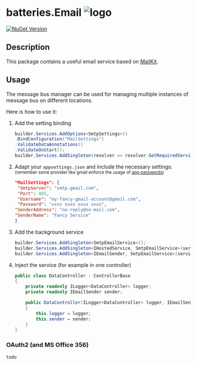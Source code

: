 ﻿# batteries.Email ![logo](https://raw.githubusercontent.com/gammasoft/fatcow/refs/heads/master/32x32/battery_charge.png)

[![NuGet Version](https://img.shields.io/nuget/vpre/batteries.Email)](https://www.nuget.org/packages/batteries.Email)

## Description

This package contains a useful email service based on [MailKit](https://github.com/jstedfast/MailKit).

## Usage

The message bus manager can be used for managing multiple instances of message bus  on different locations.

Here is how to use it:

1. Add the setting binding
    ````csharp
   builder.Services.AddOptions<SmtpSettings>()
    .BindConfiguration("MailSettings")
    .ValidateDataAnnotations()
    .ValidateOnStart();
    builder.Services.AddSingleton(resolver => resolver.GetRequiredService<IOptions<SmtpSettings>>().Value);

   ````
2. Adapt your `appsettings.json`
   and include the necessary settings: <small>(remember some provider like gmail enforce the usage of [app passwords](https://knowledge.workspace.google.com/kb/how-to-create-app-passwords-000009237?hl=en))</small>
   ````json
   "MailSettings": {
    "SmtpServer": "smtp.gmail.com",
    "Port": 465,
    "Username": "my-fancy-gmail-account@gmail.com",
    "Password": "xxxx xxxx xxxx xxxx",
   "SenderAddress": "no-reply@no-mail.com",
   "SenderName": "Fancy Service"
   }
   ````
3. Add the background service
    ````csharp
    builder.Services.AddSingleton<SmtpEmailService>();
    builder.Services.AddSingleton<IHostedService, SmtpEmailService>(serviceProvider => serviceProvider.GetService<SmtpEmailService>());
    builder.Services.AddSingleton<IEmailSender, SmtpEmailService>(serviceProvider => serviceProvider.GetService<SmtpEmailService>());
    ````

4. Inject the service (for example in one controller)
    ```csharp
   public class DataController : ControllerBase
    {
        private readonly ILogger<DataController> logger;
        private readonly IEmailSender sender;

        public DataController(ILogger<DataController> logger, IEmailSender sender)
        {
            this.logger = logger;
            this.sender = sender;
        }
    }
   ```


### OAuth2 (and MS Office 356)

`todo`